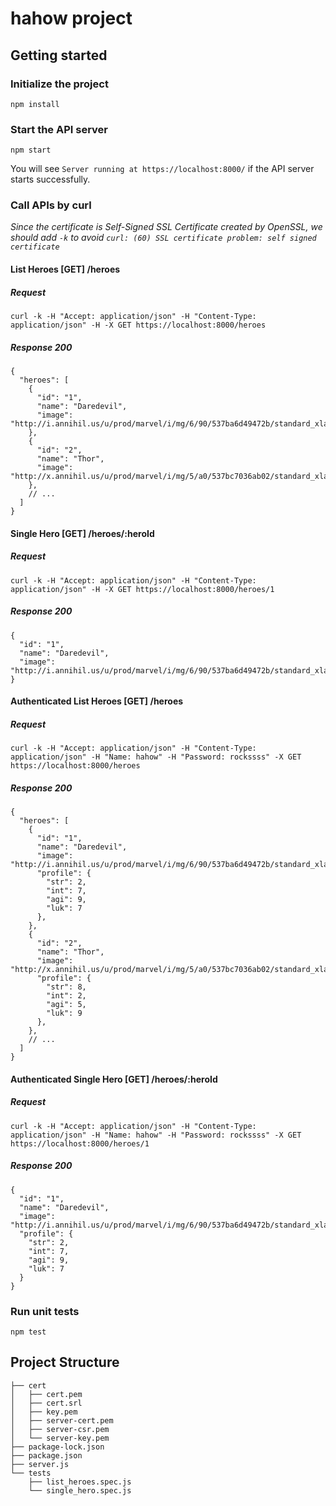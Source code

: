 # hahow project
## Getting started
### Initialize the project
```
npm install
```
### Start the API server
```
npm start
```
You will see `Server running at https://localhost:8000/` if the API server starts successfully.
### Call APIs by curl
*Since the certificate is Self-Signed SSL Certificate created by OpenSSL, we should add `-k` to avoid `curl: (60) SSL certificate problem: self signed certificate`*

#### List Heroes [GET] /heroes
##### Request
```
curl -k -H "Accept: application/json" -H "Content-Type: application/json" -H -X GET https://localhost:8000/heroes
```
##### Response 200
```
{
  "heroes": [
    {
      "id": "1",
      "name": "Daredevil",
      "image": "http://i.annihil.us/u/prod/marvel/i/mg/6/90/537ba6d49472b/standard_xlarge.jpg"
    },
    {
      "id": "2",
      "name": "Thor",
      "image": "http://x.annihil.us/u/prod/marvel/i/mg/5/a0/537bc7036ab02/standard_xlarge.jpg"
    },
    // ...
  ]
}
```

#### Single Hero [GET] /heroes/:heroId
##### Request
```
curl -k -H "Accept: application/json" -H "Content-Type: application/json" -H -X GET https://localhost:8000/heroes/1
```
##### Response 200
```
{
  "id": "1",
  "name": "Daredevil",
  "image": "http://i.annihil.us/u/prod/marvel/i/mg/6/90/537ba6d49472b/standard_xlarge.jpg"
}
```

#### Authenticated List Heroes [GET] /heroes
##### Request
```
curl -k -H "Accept: application/json" -H "Content-Type: application/json" -H "Name: hahow" -H "Password: rockssss" -X GET https://localhost:8000/heroes
```
##### Response 200
```
{
  "heroes": [
    {
      "id": "1",
      "name": "Daredevil",
      "image": "http://i.annihil.us/u/prod/marvel/i/mg/6/90/537ba6d49472b/standard_xlarge.jpg",
      "profile": {
        "str": 2,
        "int": 7,
        "agi": 9,
        "luk": 7
      },
    },
    {
      "id": "2",
      "name": "Thor",
      "image": "http://x.annihil.us/u/prod/marvel/i/mg/5/a0/537bc7036ab02/standard_xlarge.jpg"
      "profile": {
        "str": 8,
        "int": 2,
        "agi": 5,
        "luk": 9
      },
    },
    // ...
  ]
}
```

#### Authenticated Single Hero [GET] /heroes/:heroId
##### Request
```
curl -k -H "Accept: application/json" -H "Content-Type: application/json" -H "Name: hahow" -H "Password: rockssss" -X GET https://localhost:8000/heroes/1
```
##### Response 200
```
{
  "id": "1",
  "name": "Daredevil",
  "image": "http://i.annihil.us/u/prod/marvel/i/mg/6/90/537ba6d49472b/standard_xlarge.jpg",
  "profile": {
    "str": 2,
    "int": 7,
    "agi": 9,
    "luk": 7
  }
}
```

### Run unit tests
```
npm test
```
## Project Structure
```
├── cert
│   ├── cert.pem
│   ├── cert.srl
│   ├── key.pem
│   ├── server-cert.pem
│   ├── server-csr.pem
│   └── server-key.pem
├── package-lock.json
├── package.json
├── server.js
└── tests
    ├── list_heroes.spec.js
    └── single_hero.spec.js
```
